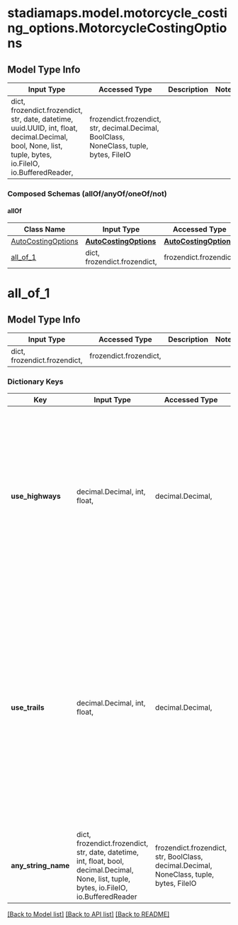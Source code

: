 # stadiamaps.model.motorcycle_costing_options.MotorcycleCostingOptions

## Model Type Info
Input Type | Accessed Type | Description | Notes
------------ | ------------- | ------------- | -------------
dict, frozendict.frozendict, str, date, datetime, uuid.UUID, int, float, decimal.Decimal, bool, None, list, tuple, bytes, io.FileIO, io.BufferedReader,  | frozendict.frozendict, str, decimal.Decimal, BoolClass, NoneClass, tuple, bytes, FileIO |  | 

### Composed Schemas (allOf/anyOf/oneOf/not)
#### allOf
Class Name | Input Type | Accessed Type | Description | Notes
------------- | ------------- | ------------- | ------------- | -------------
[AutoCostingOptions](AutoCostingOptions.md) | [**AutoCostingOptions**](AutoCostingOptions.md) | [**AutoCostingOptions**](AutoCostingOptions.md) |  | 
[all_of_1](#all_of_1) | dict, frozendict.frozendict,  | frozendict.frozendict,  |  | 

# all_of_1

## Model Type Info
Input Type | Accessed Type | Description | Notes
------------ | ------------- | ------------- | -------------
dict, frozendict.frozendict,  | frozendict.frozendict,  |  | 

### Dictionary Keys
Key | Input Type | Accessed Type | Description | Notes
------------ | ------------- | ------------- | ------------- | -------------
**use_highways** | decimal.Decimal, int, float,  | decimal.Decimal,  | A measure of willingness to use highways. Values near 0 attempt to avoid highways and stay on roads with lower speeds, and values near 1 indicate the rider is more comfortable on these roads. | [optional] if omitted the server will use the default value of 1.0value must be a 64 bit float
**use_trails** | decimal.Decimal, int, float,  | decimal.Decimal,  | A measure of the rider&#x27;s sense of adventure. Values near 0 attempt to avoid highways and stay on roads with potentially unsuitable terrain (trails, tracks, unclassified, or bad surfaces), and values near 1 will tend to avoid major roads and route on secondary roads. | [optional] if omitted the server will use the default value of 0.0value must be a 64 bit float
**any_string_name** | dict, frozendict.frozendict, str, date, datetime, int, float, bool, decimal.Decimal, None, list, tuple, bytes, io.FileIO, io.BufferedReader | frozendict.frozendict, str, BoolClass, decimal.Decimal, NoneClass, tuple, bytes, FileIO | any string name can be used but the value must be the correct type | [optional]

[[Back to Model list]](../../README.md#documentation-for-models) [[Back to API list]](../../README.md#documentation-for-api-endpoints) [[Back to README]](../../README.md)

